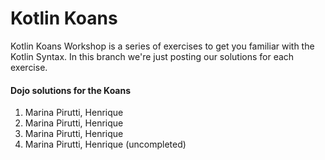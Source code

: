 
Kotlin Koans
===========

Kotlin Koans Workshop is a series of exercises to get you familiar with the Kotlin Syntax. 
In this branch we're just posting our solutions for each exercise.

#### Dojo solutions for the Koans

1. Marina Pirutti, Henrique 
2. Marina Pirutti, Henrique
3. Marina Pirutti, Henrique
4. Marina Pirutti, Henrique (uncompleted)